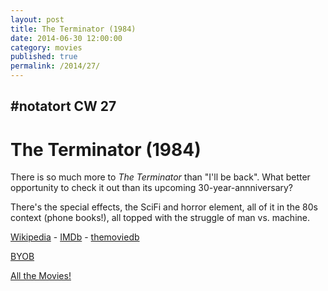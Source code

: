 ```yaml
---
layout: post
title: The Terminator (1984)
date: 2014-06-30 12:00:00
category: movies
published: true
permalink: /2014/27/
---
```


## \#notatort CW 27
# The Terminator \(1984\)

There is so much more to *The Terminator* than "I'll be back". What better opportunity to check it out than its upcoming 30-year-annniversary?

There's the special effects, the SciFi and horror element, all of it in the 80s context (phone books!), all topped with the struggle of man vs. machine. 

[Wikipedia](http://en.wikipedia.org/wiki/The_Terminator) - [IMDb](http://www.imdb.com/title/tt0088247/?ref_=fn_al_tt_1) - [themoviedb](http://www.themoviedb.org/movie/218-the-terminator)

<a href="http://en.wikipedia.org/wiki/BYOB_(beverage)">BYOB</a>

[All the Movies!](http://notatort.com/allthemovies/)

<!--include jquery & backstretch-->

<script type="text/javascript" src="https://ajax.googleapis.com/ajax/libs/jquery/1.7.2/jquery.min.js"></script>

<script type="text/javascript" src="http://notatort.com/jquery.backstretch.min.js"></script>

<script type="text/javascript">

$(function(){

     $(window).resize(function(){
     
         if($(this).width() >= 767){
         
             $.backstretch("http://notatort.com/term2.gif", {speed: 150});
             
         }
         
      })
      
      .resize();//trigger resize on page load
      
});

</script>